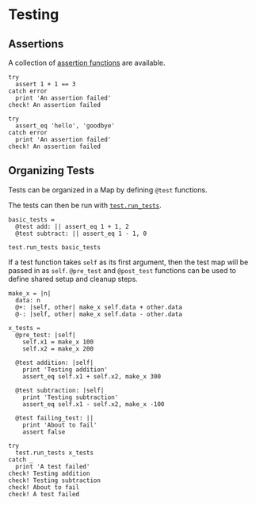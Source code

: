 # Testing

## Assertions

A collection of [assertion functions](../../core/test) are available. 

```koto
try 
  assert 1 + 1 == 3
catch error
  print 'An assertion failed'
check! An assertion failed

try 
  assert_eq 'hello', 'goodbye'
catch error
  print 'An assertion failed'
check! An assertion failed
```

## Organizing Tests

Tests can be organized in a Map by defining `@test` functions. 

The tests can then be run with [`test.run_tests`](../../core/test#run-tests).

```koto
basic_tests = 
  @test add: || assert_eq 1 + 1, 2 
  @test subtract: || assert_eq 1 - 1, 0 

test.run_tests basic_tests
```

If a test function takes `self` as its first argument, then the test map will be passed in as `self`. 
`@pre_test` and `@post_test` functions can be used to define shared setup and cleanup steps.

```koto
make_x = |n|
  data: n
  @+: |self, other| make_x self.data + other.data
  @-: |self, other| make_x self.data - other.data

x_tests =
  @pre_test: |self| 
    self.x1 = make_x 100
    self.x2 = make_x 200

  @test addition: |self|
    print 'Testing addition'
    assert_eq self.x1 + self.x2, make_x 300

  @test subtraction: |self|
    print 'Testing subtraction'
    assert_eq self.x1 - self.x2, make_x -100

  @test failing_test: ||
    print 'About to fail'
    assert false

try
  test.run_tests x_tests
catch _
  print 'A test failed'
check! Testing addition
check! Testing subtraction
check! About to fail
check! A test failed
```

